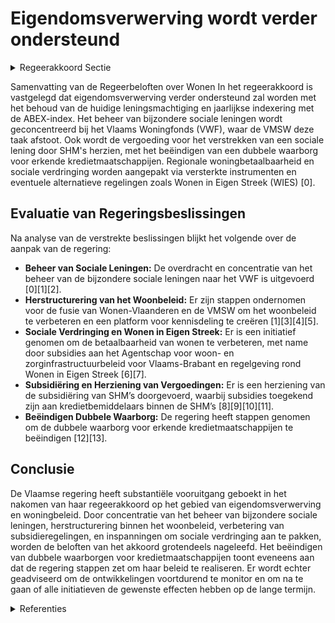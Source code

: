 # Eigendomsverwerving wordt verder ondersteund

<details>
        <summary>Regeerakkoord Sectie </summary>
        <p>4.2.2 Eigendomsverwerving wordt verder ondersteund Vlaanderen wordt gekenmerkt door een hoog eigenaarsaandeel van meer dan 70%. Een eigen woning hebben is dan ook voor veel burgers een belangrijke vorm van sparen en geeft in hoge mate woonzekerheid. Voor de bijzondere sociale leningen wordt de komende vijf jaar de huidige lenings-machtiging verder aangehouden en jaar-lijks geïndexeerd met de ABEX-index. Het beheer van de bijzondere sociale leningen wordt geconcentreerd bij het Vlaams Woningfonds. De VMSW stoot deze taak af. De vergoeding die SHM’s ontvangen voor het verstrekken van een sociale lening wordt herbekeken in functie van het bekomen van een marktconforme prijs in verhouding tot het werk. Het Vlaams gewest stopt met het geven van een dubbele waarborg aan de erkende kredietmaatschappijen. Zowel de hypothe-caire kredieten die ze verstrekken als de funding die ze hiervoor moeten opnemen, worden niet langer gewaarborgd. De VGW wordt ondergebracht bij het VWF en er wordt nagegaan of de Vlaamse overheid deze verzekering nog wel moet uitbesteden aan een verzekeraar. Voor regio’s waar de betaalbaarheid van het wonen in het gedrang komt en sociale verdringing een probleem vormt, versterken we de instrumenten, al dan niet via een alternatieve regeling rond wonen in eigen streek (WIES). </p>
        </details> 

Samenvatting van de Regeerbeloften over Wonen
In het regeerakkoord is vastgelegd dat eigendomsverwerving verder ondersteund zal worden met het behoud van de huidige leningsmachtiging en jaarlijkse indexering met de ABEX-index. Het beheer van bijzondere sociale leningen wordt geconcentreerd bij het Vlaams Woningfonds (VWF), waar de VMSW deze taak afstoot. Ook wordt de vergoeding voor het verstrekken van een sociale lening door SHM's herzien, met het beëindigen van een dubbele waarborg voor erkende kredietmaatschappijen. Regionale woningbetaalbaarheid en sociale verdringing worden aangepakt via versterkte instrumenten en eventuele alternatieve regelingen zoals Wonen in Eigen Streek (WIES) \[0\].

## Evaluatie van Regeringsbeslissingen
Na analyse van de verstrekte beslissingen blijkt het volgende over de aanpak van de regering:

- **Beheer van Sociale Leningen:** De overdracht en concentratie van het beheer van de bijzondere sociale leningen naar het VWF is uitgevoerd \[0\]\[1\]\[2\].
- **Herstructurering van het Woonbeleid:** Er zijn stappen ondernomen voor de fusie van Wonen-Vlaanderen en de VMSW om het woonbeleid te verbeteren en een platform voor kennisdeling te creëren \[1\]\[3\]\[4\]\[5\].
- **Sociale Verdringing en Wonen in Eigen Streek:** Er is een initiatief genomen om de betaalbaarheid van wonen te verbeteren, met name door subsidies aan het Agentschap voor woon- en zorginfrastructuurbeleid voor Vlaams-Brabant en regelgeving rond Wonen in Eigen Streek \[6\]\[7\].
- **Subsidiëring en Herziening van Vergoedingen:** Er is een herziening van de subsidiëring van SHM’s doorgevoerd, waarbij subsidies toegekend zijn aan kredietbemiddelaars binnen de SHM’s \[8\]\[9\]\[10\]\[11\].
- **Beëindigen Dubbele Waarborg:** De regering heeft stappen genomen om de dubbele waarborg voor erkende kredietmaatschappijen te beëindigen \[12\]\[13\].

## Conclusie
De Vlaamse regering heeft substantiële vooruitgang geboekt in het nakomen van haar regeerakkoord op het gebied van eigendomsverwerving en woningbeleid. Door concentratie van het beheer van bijzondere sociale leningen, herstructurering binnen het woonbeleid, verbetering van subsidieregelingen, en inspanningen om sociale verdringing aan te pakken, worden de beloften van het akkoord grotendeels nageleefd. Het beëindigen van dubbele waarborgen voor kredietmaatschappijen toont eveneens aan dat de regering stappen zet om haar beleid te realiseren. Er wordt echter geadviseerd om de ontwikkelingen voortdurend te monitor en om na te gaan of alle initiatieven de gewenste effecten hebben op de lange termijn.

<details>
        <summary> Referenties</summary>
        
**[\[0\]](https://beslissingenvlaamseregering.vlaanderen.be/?search=Erkenning%20woonmaatschappijen%20als%20kredietbemiddelaar%20van%20het%20Vlaams%20Woningfonds%20bij%20toekenning%20bijzondere%20sociale%20leningen&dateOption=select&startDate=2023-08-31T08%3A00%3A00Z&endDate=2023-08-31T08%3A00%3A00Z)** : **(2023-08-31)** Erkenning woonmaatschappijen als kredietbemiddelaar van het Vlaams Woningfonds bij toekenning bijzondere sociale leningen 

**[\[1\]](https://beslissingenvlaamseregering.vlaanderen.be/?search=Herstructurering%20beleidsveld%20Wonen%3A%20ontwerpdecreet&dateOption=select&startDate=2022-03-18T09%3A00%3A00Z&endDate=2022-03-18T09%3A00%3A00Z)** : **(2022-03-18)** Herstructurering beleidsveld Wonen: ontwerpdecreet 

**[\[2\]](https://beslissingenvlaamseregering.vlaanderen.be/?search=Vlaams%20Woningfonds%3A%20voordracht%20leden%20raad%20van%20bestuur%20en%20vervanging%20regeringscommissarissen&dateOption=select&startDate=2023-06-16T08%3A00%3A00Z&endDate=2023-06-16T08%3A00%3A00Z)** : **(2023-06-16)** Vlaams Woningfonds: voordracht leden raad van bestuur en vervanging regeringscommissarissen 

**[\[3\]](https://beslissingenvlaamseregering.vlaanderen.be/?search=Herstructurering%20beleidsveld%20Wonen%3A%20ontwerpdecreet&dateOption=select&startDate=2022-06-03T08%3A00%3A00Z&endDate=2022-06-03T08%3A00%3A00Z)** : **(2022-06-03)** Herstructurering beleidsveld Wonen: ontwerpdecreet 

**[\[4\]](https://beslissingenvlaamseregering.vlaanderen.be/?search=Overdracht%20personeelsleden%20Vlaamse%20Maatschappij%20voor%20Sociaal%20Wonen%20%28VMSW%29%20aan%20agentschap%20Wonen-Vlaanderen&dateOption=select&startDate=2022-12-16T09%3A00%3A00Z&endDate=2022-12-16T09%3A00%3A00Z)** : **(2022-12-16)** Overdracht personeelsleden Vlaamse Maatschappij voor Sociaal Wonen (VMSW) aan agentschap Wonen-Vlaanderen 

**[\[5\]](https://beslissingenvlaamseregering.vlaanderen.be/?search=Uitvoeringsbesluit%20bij%20decreet%20met%20diverse%20maatregelen%20rond%20de%20herstructurering%20van%20het%20beleidsveld%20wonen%20&dateOption=select&startDate=2022-11-10T07%3A00%3A00Z&endDate=2022-11-10T07%3A00%3A00Z)** : **(2022-11-10)** Uitvoeringsbesluit bij decreet met diverse maatregelen rond de herstructurering van het beleidsveld wonen  

**[\[6\]](https://beslissingenvlaamseregering.vlaanderen.be/?search=Werkings-%20en%20investeringssubsidie%20Agentschap%20voor%20woon-%20en%20zorginfrastructuurbeleid%20voor%20Vlaams-Brabant%20voor%20ondersteuning%20Wonen%20in%20Eigen%20Streek&dateOption=select&startDate=2023-12-15T09%3A00%3A00Z&endDate=2023-12-15T09%3A00%3A00Z)** : **(2023-12-15)** Werkings- en investeringssubsidie Agentschap voor woon- en zorginfrastructuurbeleid voor Vlaams-Brabant voor ondersteuning Wonen in Eigen Streek 

**[\[7\]](https://beslissingenvlaamseregering.vlaanderen.be/?search=Decreet%20wonen%20in%20eigen%20streek%3A%20uitvoeringsbesluit&dateOption=select&startDate=2023-09-29T08%3A00%3A00Z&endDate=2023-09-29T08%3A00%3A00Z)** : **(2023-09-29)** Decreet wonen in eigen streek: uitvoeringsbesluit 

**[\[8\]](https://beslissingenvlaamseregering.vlaanderen.be/?search=Sociale%20huisvestingsmaatschappijen%3A%20subsidie%20voor%20kredietbemiddeling%20bij%20toekenning%20bijzondere%20sociale%20leningen&dateOption=select&startDate=2022-12-16T09%3A00%3A00Z&endDate=2022-12-16T09%3A00%3A00Z)** : **(2022-12-16)** Sociale huisvestingsmaatschappijen: subsidie voor kredietbemiddeling bij toekenning bijzondere sociale leningen 

**[\[9\]](https://beslissingenvlaamseregering.vlaanderen.be/?search=Sociale%20huisvestingsmaatschappijen%3A%20bemiddelingsvergoeding%20sociale%20leningen&dateOption=select&startDate=2021-04-02T08%3A00%3A00Z&endDate=2021-04-02T08%3A00%3A00Z)** : **(2021-04-02)** Sociale huisvestingsmaatschappijen: bemiddelingsvergoeding sociale leningen 

**[\[10\]](https://beslissingenvlaamseregering.vlaanderen.be/?search=Sociale%20huisvestingsmaatschappijen%20%28SHM%E2%80%99s%29%3A%20aanvullende%20subsidie%20kosten%20externe%20bijstand&dateOption=select&startDate=2020-06-19T08%3A00%3A00Z&endDate=2020-06-19T08%3A00%3A00Z)** : **(2020-06-19)** Sociale huisvestingsmaatschappijen (SHM’s): aanvullende subsidie kosten externe bijstand 

**[\[11\]](https://beslissingenvlaamseregering.vlaanderen.be/?search=Sociale%20huisvestingsmaatschappijen%20%28SHM%E2%80%99s%29%3A%20aanvullende%20subsidie%20kosten%20externe%20bijstand&dateOption=select&startDate=2020-04-24T08%3A00%3A00Z&endDate=2020-04-24T08%3A00%3A00Z)** : **(2020-04-24)** Sociale huisvestingsmaatschappijen (SHM’s): aanvullende subsidie kosten externe bijstand 

**[\[12\]](https://beslissingenvlaamseregering.vlaanderen.be/?search=Dubbele%20waarborg%20en%20erkenning%20erkende%20kredietmaatschappijen%3A%20wijziging%20besluit%20Vlaamse%20Codex%20Wonen&dateOption=select&startDate=2021-12-17T09%3A00%3A00Z&endDate=2021-12-17T09%3A00%3A00Z)** : **(2021-12-17)** Dubbele waarborg en erkenning erkende kredietmaatschappijen: wijziging besluit Vlaamse Codex Wonen 

**[\[13\]](https://beslissingenvlaamseregering.vlaanderen.be/?search=Dubbele%20waarborg%20en%20erkenning%20erkende%20kredietmaatschappijen%3A%20wijziging%20besluit%20Vlaamse%20Codex%20Wonen&dateOption=select&startDate=2022-02-04T09%3A00%3A00Z&endDate=2022-02-04T09%3A00%3A00Z)** : **(2022-02-04)** Dubbele waarborg en erkenning erkende kredietmaatschappijen: wijziging besluit Vlaamse Codex Wonen 
        </details> 

